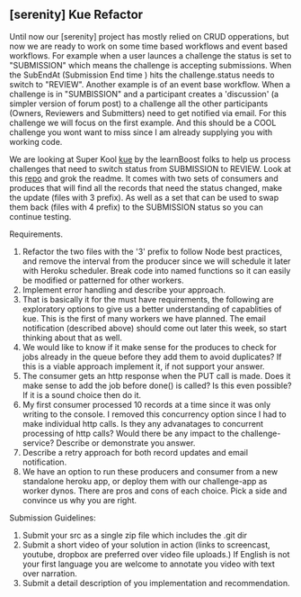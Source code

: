 ## [serenity]  Kue Refactor

Until now our [serenity] project has mostly relied  on CRUD opperations, but now we are ready to work on some time based workflows and event based workflows.  For example when a user launces a challenge the status is set to "SUBMISSION" which means the challenge is accepting submissions.   When the SubEndAt (Submission End time ) hits the challenge.status needs to switch to "REVIEW".   Another example is of an event base workflow.   When a challenge is in "SUMBISSION" and a participant creates a 'discussion' (a simpler version of forum post) to a challenge all the other participants (Owners, Reviewers and Submitters) need to get notified via email.  For this challenge we will focus on the first example.  And this should be a COOL challenge you wont want to miss since I am already supplying you with working code.

We are looking at Super Kool [kue](https://github.com/learnboost/kue) by the learnBoost folks to help us process challenges that need to switch status from SUBMISSION to REVIEW.   Look at this [repo](https://github.com/appirio-tech/lc1-event-service) and grok the readme.   It comes with two sets of consumers and produces that will find all the records that need the status changed, make the update  (files with 3 prefix).   As well as a set that can be used to swap them back (files with 4 prefix) to the SUBMISSION status so you can continue testing.


Requirements.

1. Refactor the two files with the '3' prefix to follow Node best practices, and remove the interval from the producer since we will schedule it later with Heroku scheduler.  Break code into named functions so it can easily be modified or patterned for other workers.
2. Implement error handling and describe your approach.
3. That is basically it for the must have requirements, the following are exploratory options to give us a better understanding of capablities of kue.   This is the first of many workers we have planned.  The email notification (described above)  should come out later this week, so start thinking about that as well.
4. We would like to know if it make sense for the produces to check for jobs already in the queue before they add them to avoid duplicates?   If this is a viable approach implement it, if not support your answer.
5.  The consumer gets an http response when the PUT call is made.   Does it make sense to add the job before done() is called?   Is this even possible?   If it is a sound choice then do it.
6.  My first consumer processed 10 records at a time since it was only writing to the console.   I removed this concurrency option since I had to make individual http calls.   Is they any advanatages to concurrent processing of http calls?  Would there be any impact to the challenge-service?  Describe or demonstrate you answer.
7. Describe a retry approach for both record updates and email notification.
8. We have an option to run these producers and consumer from a new standalone heroku app, or deploy them with our challenge-app as worker dynos.  There are pros and cons of each choice.   Pick a side and convince us why you are right.

Submission Guidelines:
1. Submit your src as a single zip file which includes the .git dir
2. Submit a short video of your solution in action (links to screencast, youtube, dropbox are preferred over video file uploads.)  If English is not your first language you are welcome to annotate you video with text over narration.
3. Submit a detail description of you implementation and recommendation.  
